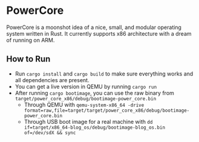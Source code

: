 # PowerCore

PowerCore is a moonshot idea of a nice, small, and modular operating system written in Rust. It currently supports x86 architecture with a dream of running on ARM.

## How to Run

* Run `cargo install` and `cargo build` to make sure everything works and all dependencies are present.
* You can get a live version in QEMU by running `cargo run`
* After running `cargo bootimage`, you can use the raw binary from `target/power_core_x86/debug/bootimage-power_core.bin`
  * Through QEMU with `qemu-system-x86_64 -drive format=raw,file=target/target/power_core_x86/debug/bootimage-power_core.bin`
  * Through USB boot image for a real machine with `dd if=target/x86_64-blog_os/debug/bootimage-blog_os.bin of=/dev/sdX && sync`